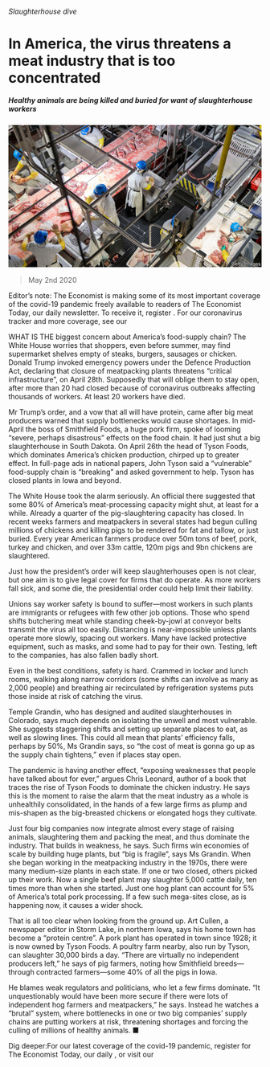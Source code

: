 ###### Slaughterhouse dive

# In America, the virus threatens a meat industry that is too concentrated 

##### Healthy animals are being killed and buried for want of slaughterhouse workers 

![image](images/20200502_USP005_0.jpg) 

> May 2nd 2020 

Editor’s note: The Economist is making some of its most important coverage of the covid-19 pandemic freely available to readers of The Economist Today, our daily newsletter. To receive it, register . For our coronavirus tracker and more coverage, see our 

WHAT IS THE biggest concern about America’s food-supply chain? The White House worries that shoppers, even before summer, may find supermarket shelves empty of steaks, burgers, sausages or chicken. Donald Trump invoked emergency powers under the Defence Production Act, declaring that closure of meatpacking plants threatens “critical infrastructure”, on April 28th. Supposedly that will oblige them to stay open, after more than 20 had closed because of coronavirus outbreaks affecting thousands of workers. At least 20 workers have died.

Mr Trump’s order, and a vow that all will have protein, came after big meat producers warned that supply bottlenecks would cause shortages. In mid-April the boss of Smithfield Foods, a huge pork firm, spoke of looming “severe, perhaps disastrous” effects on the food chain. It had just shut a big slaughterhouse in South Dakota. On April 26th the head of Tyson Foods, which dominates America’s chicken production, chirped up to greater effect. In full-page ads in national papers, John Tyson said a “vulnerable” food-supply chain is “breaking” and asked government to help. Tyson has closed plants in Iowa and beyond.


The White House took the alarm seriously. An official there suggested that some 80% of America’s meat-processing capacity might shut, at least for a while. Already a quarter of the pig-slaughtering capacity has closed. In recent weeks farmers and meatpackers in several states had begun culling millions of chickens and killing pigs to be rendered for fat and tallow, or just buried. Every year American farmers produce over 50m tons of beef, pork, turkey and chicken, and over 33m cattle, 120m pigs and 9bn chickens are slaughtered.

Just how the president’s order will keep slaughterhouses open is not clear, but one aim is to give legal cover for firms that do operate. As more workers fall sick, and some die, the presidential order could help limit their liability.

Unions say worker safety is bound to suffer—most workers in such plants are immigrants or refugees with few other job options. Those who spend shifts butchering meat while standing cheek-by-jowl at conveyor belts transmit the virus all too easily. Distancing is near-impossible unless plants operate more slowly, spacing out workers. Many have lacked protective equipment, such as masks, and some had to pay for their own. Testing, left to the companies, has also fallen badly short.

Even in the best conditions, safety is hard. Crammed in locker and lunch rooms, walking along narrow corridors (some shifts can involve as many as 2,000 people) and breathing air recirculated by refrigeration systems puts those inside at risk of catching the virus.

Temple Grandin, who has designed and audited slaughterhouses in Colorado, says much depends on isolating the unwell and most vulnerable. She suggests staggering shifts and setting up separate places to eat, as well as slowing lines. This could all mean that plants’ efficiency falls, perhaps by 50%, Ms Grandin says, so “the cost of meat is gonna go up as the supply chain tightens,” even if places stay open.

The pandemic is having another effect, “exposing weaknesses that people have talked about for ever,” argues Chris Leonard, author of a book that traces the rise of Tyson Foods to dominate the chicken industry. He says this is the moment to raise the alarm that the meat industry as a whole is unhealthily consolidated, in the hands of a few large firms as plump and mis-shapen as the big-breasted chickens or elongated hogs they cultivate.

Just four big companies now integrate almost every stage of raising animals, slaughtering them and packing the meat, and thus dominate the industry. That builds in weakness, he says. Such firms win economies of scale by building huge plants, but “big is fragile”, says Ms Grandin. When she began working in the meatpacking industry in the 1970s, there were many medium-size plants in each state. If one or two closed, others picked up their work. Now a single beef plant may slaughter 5,000 cattle daily, ten times more than when she started. Just one hog plant can account for 5% of America’s total pork processing. If a few such mega-sites close, as is happening now, it causes a wider shock.

That is all too clear when looking from the ground up. Art Cullen, a newspaper editor in Storm Lake, in northern Iowa, says his home town has become a “protein centre”. A pork plant has operated in town since 1928; it is now owned by Tyson Foods. A poultry farm nearby, also run by Tyson, can slaughter 30,000 birds a day. “There are virtually no independent producers left,” he says of pig farmers, noting how Smithfield breeds—through contracted farmers—some 40% of all the pigs in Iowa.

He blames weak regulators and politicians, who let a few firms dominate. “It unquestionably would have been more secure if there were lots of independent hog farmers and meatpackers,” he says. Instead he watches a “brutal” system, where bottlenecks in one or two big companies’ supply chains are putting workers at risk, threatening shortages and forcing the culling of millions of healthy animals. ■

Dig deeper:For our latest coverage of the covid-19 pandemic, register for The Economist Today, our daily , or visit our 

